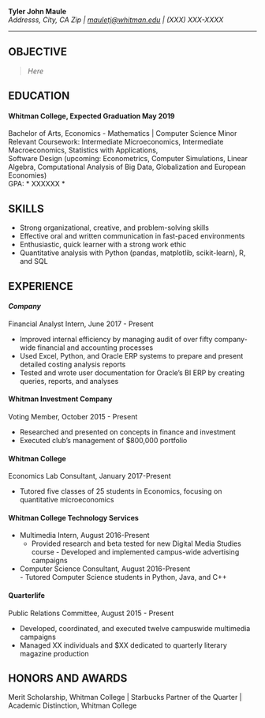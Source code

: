 **Tyler John Maule**  
*Addresss, City, CA Zip | mauletj@whitman.edu | (XXX) XXX-XXXX*  

---

## **OBJECTIVE**  
> *Here*  

## **EDUCATION**  
#### Whitman College, Expected Graduation May 2019  
Bachelor of Arts, Economics - Mathematics | Computer Science Minor  
Relevant Coursework: Intermediate Microeconomics, Intermediate Macroeconomics, Statistics with Applications,  
Software Design (upcoming: Econometrics, Computer Simulations, Linear Algebra, Computational Analysis of Big Data, Globalization and European Economies)  
GPA: * XXXXXX *  
 
## **SKILLS**
-  Strong organizational, creative, and problem-solving skills  
-  Effective oral and written communication in fast-paced environments  
-  Enthusiastic, quick learner with a strong work ethic  
-  Quantitative analysis with Python (pandas, matplotlib, scikit-learn), R, and SQL  
  
  
## **EXPERIENCE**  
#### *Company*  
Financial Analyst Intern, June 2017 - Present
-  Improved internal efficiency by managing audit of over fifty company-wide financial and accounting processes
-  Used Excel, Python, and Oracle ERP systems to prepare and present detailed costing analysis reports
-  Tested and wrote user documentation for Oracle’s BI ERP by creating queries, reports, and analyses
  
  
#### Whitman Investment Company  
Voting Member, October 2015 - Present
-  Researched and presented on concepts in finance and investment
-  Executed club’s management of $800,000 portfolio
  
  
#### Whitman College  
Economics Lab Consultant, January 2017-Present  
-  Tutored five classes of 25 students in Economics, focusing on quantitative microeconomics 
  
  
#### Whitman College Technology Services  
+ Multimedia Intern, August 2016-Present
    -  Provided research and beta tested for new Digital Media Studies course
 	  -  Developed and implemented campus-wide advertising campaigns
+ Computer Science Consultant, August 2016-Present  
 	  -  Tutored Computer Science students in Python, Java, and C++
  
  
#### Quarterlife  
Public Relations Committee, August 2015 - Present
-  Developed, coordinated, and executed twelve campuswide multimedia campaigns 
-  Managed XX individuals and $XX dedicated to quarterly literary magazine production

## **HONORS AND AWARDS**  
Merit Scholarship, Whitman College | Starbucks Partner of the Quarter | Academic Distinction, Whitman College 
